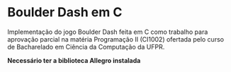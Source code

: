 # Boulder Dash em C

Implementação do jogo Boulder Dash feita em C como trabalho para aprovação parcial na matéria Programação II (CI1002) ofertada pelo curso de Bacharelado em Ciência da Computação da UFPR.

**Necessário ter a biblioteca Allegro instalada**
